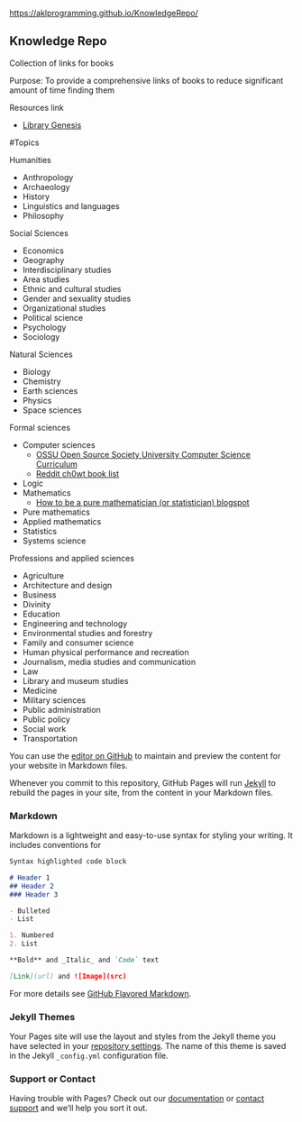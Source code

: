 https://aklprogramming.github.io/KnowledgeRepo/

## Knowledge Repo
Collection of links for books

Purpose: To provide a comprehensive links of books to reduce significant amount of time finding them


Resources link
- [Library Genesis](http://libgen.io)


#Topics

Humanities
- Anthropology
- Archaeology
- History
- Linguistics and languages
- Philosophy
	

Social Sciences
- Economics
- Geography
- Interdisciplinary studies
- Area studies
- Ethnic and cultural studies
- Gender and sexuality studies
- Organizational studies
- Political science
- Psychology
- Sociology

Natural Sciences
- Biology
- Chemistry
- Earth sciences
- Physics
- Space sciences

Formal sciences
- Computer sciences
	- [OSSU Open Source Society University Computer Science Curriculum](https://github.com/ossu/computer-science)
	- [Reddit ch0wt book list](https://www.reddit.com/r/books/comments/ch0wt/a_reading_list_for_the_selftaught_computer/)
- Logic
- Mathematics
	- [How to be a pure mathematician (or statistician) blogspot](http://hbpms.blogspot.sg/)
- Pure mathematics
- Applied mathematics
- Statistics
- Systems science

Professions and applied sciences
- Agriculture
- Architecture and design
- Business
- Divinity
- Education
- Engineering and technology
- Environmental studies and forestry
- Family and consumer science
- Human physical performance and recreation
- Journalism, media studies and communication
- Law
- Library and museum studies
- Medicine
- Military sciences
- Public administration
- Public policy
- Social work
- Transportation






You can use the [editor on GitHub](https://github.com/AKLprogramming/KnowledgeRepo/edit/master/README.md) to maintain and preview the content for your website in Markdown files.

Whenever you commit to this repository, GitHub Pages will run [Jekyll](https://jekyllrb.com/) to rebuild the pages in your site, from the content in your Markdown files.

### Markdown

Markdown is a lightweight and easy-to-use syntax for styling your writing. It includes conventions for

```markdown
Syntax highlighted code block

# Header 1
## Header 2
### Header 3

- Bulleted
- List

1. Numbered
2. List

**Bold** and _Italic_ and `Code` text

[Link](url) and ![Image](src)
```

For more details see [GitHub Flavored Markdown](https://guides.github.com/features/mastering-markdown/).

### Jekyll Themes

Your Pages site will use the layout and styles from the Jekyll theme you have selected in your [repository settings](https://github.com/AKLprogramming/KnowledgeRepo/settings). The name of this theme is saved in the Jekyll `_config.yml` configuration file.

### Support or Contact

Having trouble with Pages? Check out our [documentation](https://help.github.com/categories/github-pages-basics/) or [contact support](https://github.com/contact) and we’ll help you sort it out.

